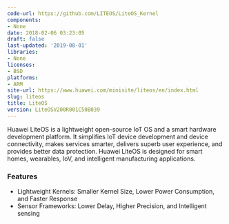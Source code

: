 ```yaml
---
code-url: https://github.com/LITEOS/LiteOS_Kernel
components:
- None
date: 2018-02-06 03:23:05
draft: false
last-updated: '2019-08-01'
libraries:
- None
licenses:
- BSD
platforms:
- ARM
site-url: https://www.huawei.com/minisite/liteos/en/index.html
slug: liteos
title: LiteOS
version: LiteOSV200R001C50B039
---
```

Huawei LiteOS is a lightweight open-source IoT OS and a smart hardware development platform. It simplifies IoT device development and device connectivity, makes services smarter, delivers superb user experience, and provides better data protection. Huawei LiteOS is designed for smart homes, wearables, IoV, and intelligent manufacturing applications.

<!--more-->

### Features
- Lightweight Kernels: Smaller Kernel Size, Lower Power Consumption, and Faster Response
- Sensor Frameworks: Lower Delay, Higher Precision, and Intelligent sensing


